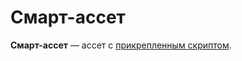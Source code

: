 # Смарт-ассет

**Смарт-ассет** — ассет с [прикрепленным скриптом](/ride/ride-script/asset-script.md).
